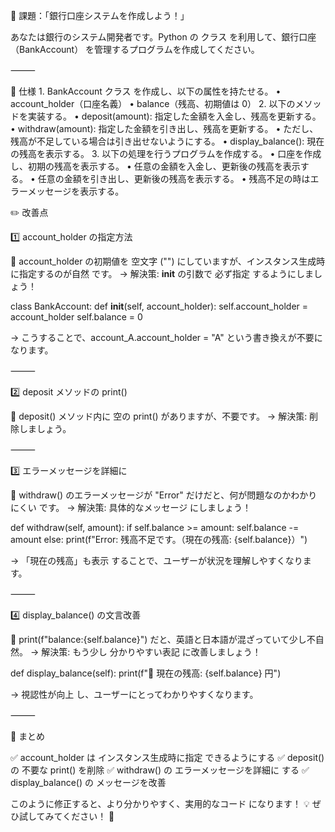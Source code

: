 📝 課題：「銀行口座システムを作成しよう！」

あなたは銀行のシステム開発者です。Python の クラス を利用して、銀行口座（BankAccount） を管理するプログラムを作成してください。

⸻

🔹 仕様
	1.	BankAccount クラス を作成し、以下の属性を持たせる。
	    •	account_holder（口座名義）
	    •	balance（残高、初期値は 0）
	2.	以下のメソッドを実装する。
    	•	deposit(amount): 指定した金額を入金し、残高を更新する。
	    •	withdraw(amount): 指定した金額を引き出し、残高を更新する。
    	•	ただし、残高が不足している場合は引き出せないようにする。
	    •	display_balance(): 現在の残高を表示する。
	3.	以下の処理を行うプログラムを作成する。
    	•	口座を作成し、初期の残高を表示する。
    	•	任意の金額を入金し、更新後の残高を表示する。
	    •	任意の金額を引き出し、更新後の残高を表示する。
    	•	残高不足の時はエラーメッセージを表示する。

✏️ 改善点

1️⃣ account_holder の指定方法

🔹 account_holder の初期値を 空文字 ("") にしていますが、インスタンス生成時に指定するのが自然 です。
→ 解決策: __init__ の引数で 必ず指定 するようにしましょう！

class BankAccount:
    def __init__(self, account_holder):
        self.account_holder = account_holder
        self.balance = 0

→ こうすることで、account_A.account_holder = "A" という書き換えが不要になります。

⸻

2️⃣ deposit メソッドの print()

🔹 deposit() メソッド内に 空の print() がありますが、不要です。
→ 解決策: 削除しましょう。

⸻

3️⃣ エラーメッセージを詳細に

🔹 withdraw() のエラーメッセージが "Error" だけだと、何が問題なのかわかりにくい です。
→ 解決策: 具体的なメッセージ にしましょう！

def withdraw(self, amount):
    if self.balance >= amount:
        self.balance -= amount
    else:
        print(f"Error: 残高不足です。（現在の残高: {self.balance}）")

→ 「現在の残高」も表示 することで、ユーザーが状況を理解しやすくなります。

⸻

4️⃣ display_balance() の文言改善

🔹 print(f"balance:{self.balance}") だと、英語と日本語が混ざっていて少し不自然。
→ 解決策: もう少し 分かりやすい表記 に改善しましょう！

def display_balance(self):
    print(f"📝 現在の残高: {self.balance} 円")

→ 視認性が向上 し、ユーザーにとってわかりやすくなります。

⸻

📌 まとめ

✅ account_holder は インスタンス生成時に指定 できるようにする
✅ deposit() の 不要な print() を削除
✅ withdraw() の エラーメッセージを詳細に する
✅ display_balance() の メッセージを改善

このように修正すると、より分かりやすく、実用的なコード になります！ 💡
ぜひ試してみてください！ 🚀